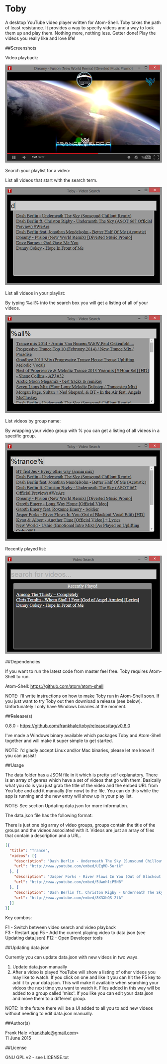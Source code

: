 Toby
====

A desktop YouTube video player written for Atom-Shell. Toby takes the path of
least resistance. It provides a way to specify videos and a way to look them up
and play them. Nothing more, nothing less. Getter done! Play the videos you
really like and love life!

##Screenshots

Video playback:

<img src="screenshots/toby-video-playback.png" alt="Video Playback"/>

Search your playlist for a video:

List all videos that start with the search term.

<img src="screenshots/toby-video-search.png" alt="Video Selection"/>

List all videos in your playlist:

By typing %all% into the search box you will get a listing of all of your
videos.

<img src="screenshots/toby-video-search-all.png" alt="Video Selection - List All"/>

List videos by group name:

By wrapping your video group with % you can get a listing of all videos in a
specific group.

<img src="screenshots/toby-video-search-by-group.png" alt="Video Selection - List By Group"/>

Recently played list:

<img src="screenshots/toby-recently-played.png" alt="Recently Played List"/>

##Dependencies

If you want to run the latest code from master feel free. Toby requires
Atom-Shell to run.

Atom-Shell: https://github.com/atom/atom-shell

NOTE: I'll write instructions on how to make Toby run in Atom-Shell soon. If
you just want to try Toby out then download a release (see below).
Unfortunately I only have Windows binaries at the moment.

##Release(s)

0.8.0 - https://github.com/frankhale/toby/releases/tag/v0.8.0

I've made a Windows binary available which packages Toby and Atom-Shell
together and will make it super simple to get started.

NOTE: I'd gladly accept Linux and/or Mac binaries, please let me know if you
can assist!

##Usage

The data folder has a JSON file in it which is pretty self explanatory. There
is an array of genres which have a set of videos that go with them. Basically
what you do is you just grab the title of the video and the embed URL from
YouTube and add it manually (for now) to the file. You can do this while the
app is running and the new entry will show up in your play list.

NOTE: See section Updating data.json for more information.

The data.json file has the following format:

There is just one big array of video groups, groups contain the title of the
groups and the videos associated with it. Videos are just an array of files
that contain a description and a URL.

```json
[{  
  "title": "Trance",
  "videos": [{
    "description": "Dash Berlin - Underneath The Sky (Sunsound Chillout Remix)",
    "url": "http://www.youtube.com/embed/UEqMD-5urik"
  }, {
    "description": "Jasper Forks - River Flows In You (Out of Blackout Vocal Edit) [HD]",
    "url": "http://www.youtube.com/embed/5UwnhliP5N8"
  }, {
    "description": "Dash Berlin ft. Christon Rigby - Underneath The Sky (ASOT 667 Official Preview) #WeAre",
    "url": "http://www.youtube.com/embed/8X3XhQS-ZtA"
  }]
}]
```

Key combos:

F1 - Switch between video search and video playback  
F3 - Restart app
F5 - Add the current playing video to data.json (see Updating data.json)
F12 - Open Developer tools

##Updating data.json

Currently you can update data.json with new videos in two ways.

1. Update data.json manually
2. After a video is played YouTube will show a listing of other videos you may
   like to watch. If you click on one and like it you can hit the F5 key to add
   it to your data.json. This will make it available when searching your videos
   the next time you want to watch it. Files added in this way will be added to
   a group called 'misc'. If you like you can edit your data.json and move them
   to a different group.

NOTE: In the future there will be a UI added to all you to add new videos
      without needing to edit data.json manually.

##Author(s)

Frank Hale &lt;frankhale@gmail.com&gt;  
11 June 2015

##License

GNU GPL v2 - see LICENSE.txt
